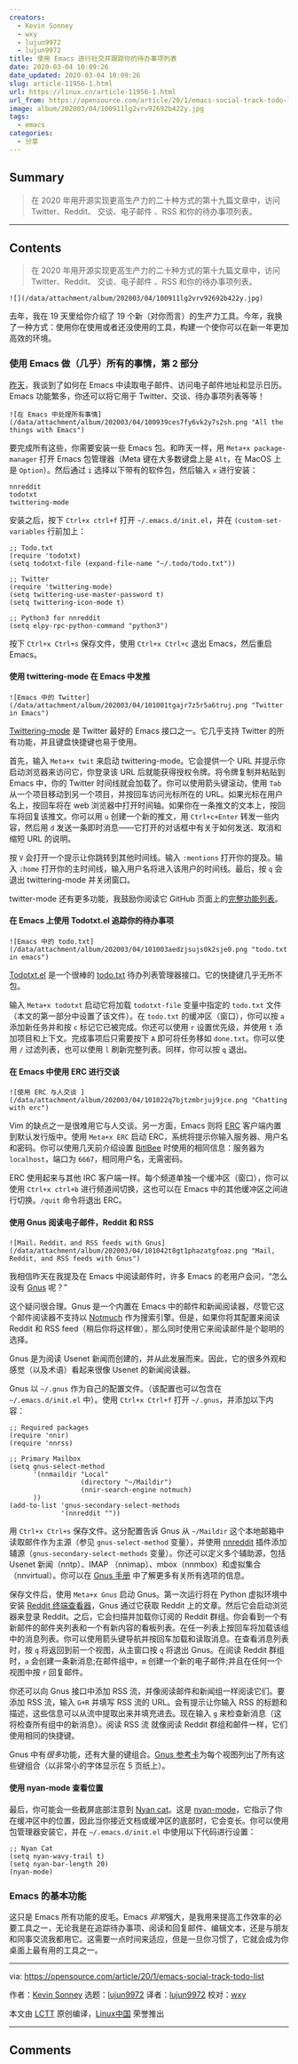 ```yaml
---
creators:
  - Kevin Sonney
  - wxy
  - lujun9972
  - lujun9972
title: 使用 Emacs 进行社交并跟踪你的待办事项列表
date: 2020-03-04 10:09:26
date_updated: 2020-03-04 10:09:26
slug: article-11956-1.html
url: https://linux.cn/article-11956-1.html
url_from: https://opensource.com/article/20/1/emacs-social-track-todo-list
image: album/202003/04/100911lg2vrv92692b422y.jpg
tags:
  - emacs
categories:
  - 分享
---
```


## Summary

> 在 2020 年用开源实现更高生产力的二十种方式的第十九篇文章中，访问 Twitter、Reddit、 交谈、电子邮件 、RSS 和你的待办事项列表。

***

<!-- more -->

## Contents

> 
> 在 2020 年用开源实现更高生产力的二十种方式的第十九篇文章中，访问 Twitter、Reddit、 交谈、电子邮件 、RSS 和你的待办事项列表。
> 
> 
> 

`![](/data/attachment/album/202003/04/100911lg2vrv92692b422y.jpg)`

去年，我在 19 天里给你介绍了 19 个新（对你而言）的生产力工具。今年，我换了一种方式：使用你在使用或者还没使用的工具，构建一个使你可以在新一年更加高效的环境。

### 使用 Emacs 做（几乎）所有的事情，第 2 部分

[昨天](https://linux.cn/article-11932-1.html)，我谈到了如何在 Emacs 中读取电子邮件、访问电子邮件地址和显示日历。Emacs 功能繁多，你还可以将它用于 Twitter、交谈、待办事项列表等等！

`![在 Emacs 中处理所有事情](/data/attachment/album/202003/04/100939ces7fy6vk2y7s2sh.png "All the things with Emacs")`

要完成所有这些，你需要安装一些 Emacs 包。和昨天一样，用 `Meta+x package-manager` 打开 Emacs 包管理器（Meta 键在大多数键盘上是 `Alt`，在 MacOS 上是 `Option`）。然后通过 `i` 选择以下带有的软件包，然后输入 `x` 进行安装：

```shell
nnreddit
todotxt
twittering-mode
```

安装之后，按下 `Ctrl+x ctrl+f` 打开 `~/.emacs.d/init.el`，并在 `(custom-set-variables` 行前加上：

```shell
;; Todo.txt
(require 'todotxt)
(setq todotxt-file (expand-file-name "~/.todo/todo.txt"))

;; Twitter
(require 'twittering-mode)
(setq twittering-use-master-password t)
(setq twittering-icon-mode t)

;; Python3 for nnreddit
(setq elpy-rpc-python-command "python3")
```

按下 `Ctrl+x Ctrl+s` 保存文件，使用 `Ctrl+x Ctrl+c` 退出 Emacs，然后重启 Emacs。

#### 使用 twittering-mode 在 Emacs 中发推

`![Emacs 中的 Twitter](/data/attachment/album/202003/04/101001tgajr7z5r5a6truj.png "Twitter in Emacs")`

[Twittering-mode](https://github.com/hayamiz/twittering-mode) 是 Twitter 最好的 Emacs 接口之一。它几乎支持 Twitter 的所有功能，并且键盘快捷键也易于使用。

首先，输入 `Meta+x twit` 来启动 twittering-mode。它会提供一个 URL 并提示你启动浏览器来访问它，你登录该 URL 后就能获得授权令牌。将令牌复制并粘贴到 Emacs 中，你的 Twitter 时间线就会加载了。你可以使用箭头键滚动，使用 `Tab` 从一个项目移动到另一个项目，并按回车访问光标所在的 URL。如果光标在用户名上，按回车将在 web 浏览器中打开时间轴。如果你在一条推文的文本上，按回车将回复该推文。你可以用 `u` 创建一个新的推文，用 `Ctrl+c+Enter` 转发一些内容，然后用 `d` 发送一条即时消息——它打开的对话框中有关于如何发送、取消和缩短 URL 的说明。

按 `V` 会打开一个提示让你跳转到其他时间线。输入 `:mentions` 打开你的提及。输入 `:home` 打开你的主时间线，输入用户名将进入该用户的时间线。最后，按 `q` 会退出 twittering-mode 并关闭窗口。

twitter-mode 还有更多功能，我鼓励你阅读它 GitHub 页面上的[完整功能列表](https://github.com/hayamiz/twittering-mode#features)。

#### 在 Emacs 上使用 Todotxt.el 追踪你的待办事项

`![Emacs 中的 todo.txt](/data/attachment/album/202003/04/101003aedzjsujs0k2sje0.png "todo.txt in emacs")`

[Todotxt.el](https://github.com/rpdillon/todotxt.el) 是一个很棒的 [todo.txt](http://todotxt.org/) 待办列表管理器接口。它的快捷键几乎无所不包。

输入 `Meta+x todotxt` 启动它将加载 `todotxt-file` 变量中指定的 `todo.txt` 文件（本文的第一部分中设置了该文件）。在 `todo.txt` 的缓冲区（窗口），你可以按 `a` 添加新任务并和按 `c` 标记它已被完成。你还可以使用 `r` 设置优先级，并使用 `t` 添加项目和上下文。完成事项后只需要按下 `A` 即可将任务移如 `done.txt`。你可以使用 `/` 过滤列表，也可以使用 `l` 刷新完整列表。同样，你可以按 `q` 退出。

#### 在 Emacs 中使用 ERC 进行交谈

`![使用 ERC 与人交谈 ](/data/attachment/album/202003/04/101022q7bjtzmbrjuj9jce.png "Chatting with erc")`

Vim 的缺点之一是很难用它与人交谈。另一方面，Emacs 则将 [ERC](https://www.gnu.org/software/emacs/manual/html_mono/erc.html) 客户端内置到默认发行版中。使用 `Meta+x ERC` 启动 ERC，系统将提示你输入服务器、用户名和密码。你可以使用几天前介绍设置 [BitlBee](https://linux.cn/article-11856-1.html) 时使用的相同信息：服务器为 `localhost`，端口为 `6667`，相同用户名，无需密码。

ERC 使用起来与其他 IRC 客户端一样。每个频道单独一个缓冲区（窗口），你可以使用 `Ctrl+x ctrl+b` 进行频道间切换，这也可以在 Emacs 中的其他缓冲区之间进行切换。`/quit` 命令将退出 ERC。

#### 使用 Gnus 阅读电子邮件，Reddit 和 RSS

`![Mail，Reddit，and RSS feeds with Gnus](/data/attachment/album/202003/04/101042t8gt1phazatgfoaz.png "Mail, Reddit, and RSS feeds with Gnus")`

我相信昨天在我提及在 Emacs 中阅读邮件时，许多 Emacs 的老用户会问，“怎么没有 [Gnus](https://www.gnus.org/) 呢？”

这个疑问很合理。Gnus 是一个内置在 Emacs 中的邮件和新闻阅读器，尽管它这个邮件阅读器不支持以 [Notmuch](https://linux.cn/article-11807-1.html) 作为搜索引擎。但是，如果你将其配置来阅读 Reddit 和 RSS feed（稍后你将这样做），那么同时使用它来阅读邮件是个聪明的选择。

Gnus 是为阅读 Usenet 新闻而创建的，并从此发展而来。因此，它的很多外观和感觉（以及术语）看起来很像 Usenet 的新闻阅读器。

Gnus 以 `~/.gnus` 作为自己的配置文件。（该配置也可以包含在 `~/.emacs.d/init.el` 中）。使用 `Ctrl+x Ctrl+f` 打开 `~/.gnus`，并添加以下内容：

```shell
;; Required packages
(require 'nnir)
(require 'nnrss)

;; Primary Mailbox
(setq gnus-select-method
      '(nnmaildir "Local"
                  (directory "~/Maildir")
                  (nnir-search-engine notmuch)
      ))
(add-to-list 'gnus-secondary-select-methods
             '(nnreddit ""))
```

用 `Ctrl+x Ctrl+s` 保存文件。这分配置告诉 Gnus 从 `~/Maildir` 这个本地邮箱中读取邮件作为主源（参见 `gnus-select-method` 变量），并使用 [nnreddit](https://github.com/dickmao/nnreddit) 插件添加辅源（`gnus-secondary-select-methods` 变量）。你还可以定义多个辅助源，包括 Usenet 新闻（nntp）、IMAP （nnimap）、mbox（nnmbox）和虚拟集合（nnvirtual）。你可以在 [Gnus 手册](https://www.gnus.org/manual/gnus.html) 中了解更多有关所有选项的信息。

保存文件后，使用 `Meta+x Gnus` 启动 Gnus。第一次运行将在 Python 虚拟环境中安装 [Reddit 终端查看器](https://pypi.org/project/rtv/)，Gnus 通过它获取 Reddit 上的文章。然后它会启动浏览器来登录 Reddit。之后，它会扫描并加载你订阅的 Reddit 群组。你会看到一个有新邮件的邮件夹列表和一个有新内容的看板列表。在任一列表上按回车将加载该组中的消息列表。你可以使用箭头键导航并按回车加载和读取消息。在查看消息列表时，按 `q` 将返回到前一个视图，从主窗口按 `q` 将退出 Gnus。在阅读 Reddit 群组时，`a` 会创建一条新消息;在邮件组中，`m` 创建一个新的电子邮件;并且在任何一个视图中按 `r` 回复邮件。

你还可以向 Gnus 接口中添加 RSS 流，并像阅读邮件和新闻组一样阅读它们。要添加 RSS 流，输入 `G+R` 并填写 RSS 流的 URL。会有提示让你输入 RSS 的标题和描述，这些信息可以从流中提取出来并填充进去。现在输入 `g` 来检查新消息（这将检查所有组中的新消息）。阅读 RSS 流 就像阅读 Reddit 群组和邮件一样，它们使用相同的快捷键。

Gnus 中有*很多*功能，还有大量的键组合。[Gnus 参考卡](https://www.gnu.org/software/emacs/refcards/pdf/gnus-refcard.pdf)为每个视图列出了所有这些键组合（以非常小的字体显示在 5 页纸上）。

#### 使用 nyan-mode 查看位置

最后，你可能会一些截屏底部注意到 [Nyan cat](http://www.nyan.cat/)。这是 [nyan-mode](https://github.com/TeMPOraL/nyan-mode)，它指示了你在缓冲区中的位置，因此当你接近文档或缓冲区的底部时，它会变长。你可以使用包管理器安装它，并在 `~/.emacs.d/init.el` 中使用以下代码进行设置：

```shell
;; Nyan Cat
(setq nyan-wavy-trail t)
(setq nyan-bar-length 20)
(nyan-mode)
```

### Emacs 的基本功能

这只是 Emacs 所有功能的皮毛。Emacs *非常*强大，是我用来提高工作效率的必要工具之一，无论我是在追踪待办事项、阅读和回复邮件、编辑文本，还是与朋友和同事交流我都用它。这需要一点时间来适应，但是一旦你习惯了，它就会成为你桌面上最有用的工具之一。

---

via: <https://opensource.com/article/20/1/emacs-social-track-todo-list>

作者：[Kevin Sonney](https://opensource.com/users/ksonney) 选题：[lujun9972](https://github.com/lujun9972) 译者：[lujun9972](https://github.com/lujun9972) 校对：[wxy](https://github.com/wxy)

本文由 [LCTT](https://github.com/LCTT/TranslateProject) 原创编译，[Linux中国](https://linux.cn/) 荣誉推出

***

## Comments
